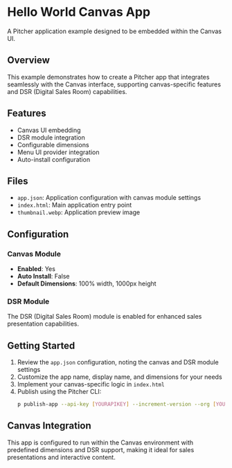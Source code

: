 # Hello World Canvas App

A Pitcher application example designed to be embedded within the Canvas UI.

## Overview

This example demonstrates how to create a Pitcher app that integrates seamlessly with the Canvas interface, supporting canvas-specific features and DSR (Digital Sales Room) capabilities.

## Features

- Canvas UI embedding
- DSR module integration
- Configurable dimensions
- Menu UI provider integration
- Auto-install configuration

## Files

- `app.json`: Application configuration with canvas module settings
- `index.html`: Main application entry point
- `thumbnail.webp`: Application preview image

## Configuration

### Canvas Module
- **Enabled**: Yes
- **Auto Install**: False
- **Default Dimensions**: 100% width, 1000px height

### DSR Module
The DSR (Digital Sales Room) module is enabled for enhanced sales presentation capabilities.

## Getting Started

1. Review the `app.json` configuration, noting the canvas and DSR module settings
2. Customize the app name, display name, and dimensions for your needs
3. Implement your canvas-specific logic in `index.html`
4. Publish using the Pitcher CLI:
   ```bash
   p publish-app --api-key [YOURAPIKEY] --increment-version --org [YOURORG]
   ```

## Canvas Integration

This app is configured to run within the Canvas environment with predefined dimensions and DSR support, making it ideal for sales presentations and interactive content.